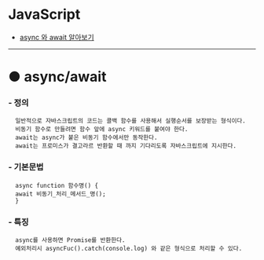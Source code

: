 # JavaScript
- [async 와 await 알아보기 ](https://github.com/seeminglyjs/Coding_Theory/edit/main/JavaScript/#async/await)
---
# ● async/await
###    - 정의
      일반적으로 자바스크립트의 코드는 콜백 함수를 사용해서 실행순서를 보장받는 형식이다.
      비동기 함수로 만들려면 함수 앞에 async 키워드를 붙여야 한다.
      await는 async가 붙은 비동기 함수에서만 동작한다.
      await는 프로미스가 결고라르 반환할 때 까지 기다리도록 자바스크립트에 지시한다.
    
###    - 기본문법
      async function 함수명() {
      await 비동기_처리_메서드_명();
      }
    
###    - 특징 
      async를 사용하면 Promise를 반환한다.
      예외처리시 asyncFuc().catch(console.log) 와 같은 형식으로 처리할 수 있다.
   
